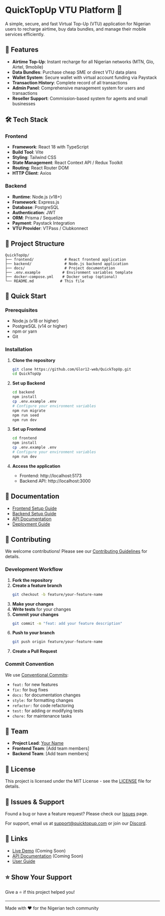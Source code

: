 # QuickTopUp VTU Platform 🚀

A simple, secure, and fast Virtual Top-Up (VTU) application for Nigerian users to recharge airtime, buy data bundles, and manage their mobile services efficiently.

## 📱 Features

- **Airtime Top-Up**: Instant recharge for all Nigerian networks (MTN, Glo, Airtel, 9mobile)
- **Data Bundles**: Purchase cheap SME or direct VTU data plans
- **Wallet System**: Secure wallet with virtual account funding via Paystack
- **Transaction History**: Complete record of all transactions
- **Admin Panel**: Comprehensive management system for users and transactions
- **Reseller Support**: Commission-based system for agents and small businesses

## 🛠 Tech Stack

### Frontend
- **Framework**: React 18 with TypeScript
- **Build Tool**: Vite
- **Styling**: Tailwind CSS
- **State Management**: React Context API / Redux Toolkit
- **Routing**: React Router DOM
- **HTTP Client**: Axios

### Backend
- **Runtime**: Node.js (v18+)
- **Framework**: Express.js
- **Database**: PostgreSQL
- **Authentication**: JWT
- **ORM**: Prisma / Sequelize
- **Payment**: Paystack Integration
- **VTU Provider**: VTPass / Clubkonnect

## 📂 Project Structure

```
QuickTopUp/
├── frontend/              # React frontend application
├── backend/               # Node.js backend application
├── docs/                  # Project documentation
├── .env.example          # Environment variables template
├── docker-compose.yml    # Docker setup (optional)
└── README.md            # This file
```

## 🚀 Quick Start

### Prerequisites
- Node.js (v18 or higher)
- PostgreSQL (v14 or higher)
- npm or yarn
- Git

### Installation

1. **Clone the repository**
   ```bash
   git clone https://github.com/Glor12-web/QuickTopUp.git
   cd QuickTopUp
   ```

2. **Set up Backend**
   ```bash
   cd backend
   npm install
   cp .env.example .env
   # Configure your environment variables
   npm run migrate
   npm run seed
   npm run dev
   ```

3. **Set up Frontend**
   ```bash
   cd frontend
   npm install
   cp .env.example .env
   # Configure your environment variables
   npm run dev
   ```

4. **Access the application**
   - Frontend: http://localhost:5173
   - Backend API: http://localhost:3000

## 📖 Documentation

- [Frontend Setup Guide](./frontend/README.md)
- [Backend Setup Guide](./backend/README.md)
- [API Documentation](./docs/api.md)
- [Deployment Guide](./docs/deployment.md)

## 🤝 Contributing

We welcome contributions! Please see our [Contributing Guidelines](./CONTRIBUTING.md) for details.

### Development Workflow

1. **Fork the repository**
2. **Create a feature branch**
   ```bash
   git checkout -b feature/your-feature-name
   ```
3. **Make your changes**
4. **Write tests** for your changes
5. **Commit your changes**
   ```bash
   git commit -m "feat: add your feature description"
   ```
6. **Push to your branch**
   ```bash
   git push origin feature/your-feature-name
   ```
7. **Create a Pull Request**

### Commit Convention
We use [Conventional Commits](https://www.conventionalcommits.org/):
- `feat:` for new features
- `fix:` for bug fixes
- `docs:` for documentation changes
- `style:` for formatting changes
- `refactor:` for code refactoring
- `test:` for adding or modifying tests
- `chore:` for maintenance tasks

## 👥 Team

- **Project Lead**: [Your Name](https://github.com/your-username)
- **Frontend Team**: [Add team members]
- **Backend Team**: [Add team members]

## 📝 License

This project is licensed under the MIT License - see the [LICENSE](LICENSE) file for details.

## 🐛 Issues & Support

Found a bug or have a feature request? Please check our [Issues](https://github.com/Glor12-web/QuickTopUp/issues) page.

For support, email us at support@quicktopup.com or join our [Discord](https://discord.gg/your-invite).

## 🔗 Links

- [Live Demo](https://quicktopup-demo.com) (Coming Soon)
- [API Documentation](https://api.quicktopup.com/docs) (Coming Soon)
- [User Guide](./docs/user-guide.md)

## ⭐ Show Your Support

Give a ⭐️ if this project helped you!

---

Made with ❤️ for the Nigerian tech community